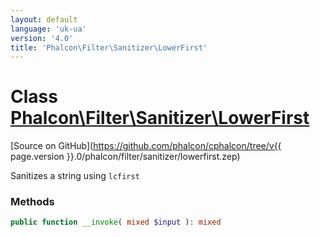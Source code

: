 ```yaml
---
layout: default
language: 'uk-ua'
version: '4.0'
title: 'Phalcon\Filter\Sanitizer\LowerFirst'
---
```


# Class [Phalcon\Filter\Sanitizer\LowerFirst](Phalcon_Filter_Sanitizer_LowerFirst)

[Source on GitHub](https://github.com/phalcon/cphalcon/tree/v{{ page.version }}.0/phalcon/filter/sanitizer/lowerfirst.zep)

Sanitizes a string using `lcfirst`

### Methods

```php
public function __invoke( mixed $input ): mixed
```